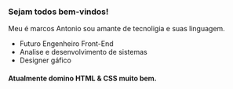 ### Sejam todos bem-vindos!
 Meu é marcos Antonio sou amante de tecnoligia e suas linguagem.
- Futuro Engenheiro Front-End 
- Analise e desenvolvimento de sistemas 
- Designer gáfico
#### Atualmente domino HTML & CSS muito bem.
